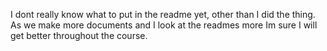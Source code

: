 I dont really know what to put in the readme yet, other than I did the thing. As we make more documents and I look at the readmes more Im sure I will get better throughout the course.